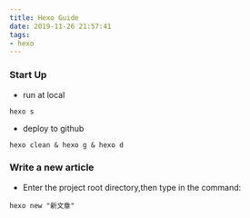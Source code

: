 ```yaml
---
title: Hexo Guide
date: 2019-11-26 21:57:41
tags:
- hexo
---
```

### Start Up 
- run at local 
```
hexo s
```

- deploy to github
```
hexo clean & hexo g & hexo d
```

### Write a new article
- Enter the project root directory,then type in the command:
```
hexo new "新文章"
```

